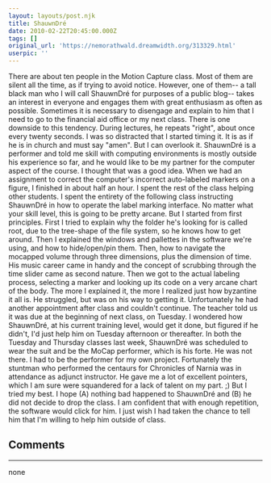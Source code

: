 ```yaml
---
layout: layouts/post.njk
title: ShauwnDré
date: 2010-02-22T20:45:00.000Z
tags: []
original_url: 'https://nemorathwald.dreamwidth.org/313329.html'
userpic: ''
---
```

There are about ten people in the Motion Capture class. Most of them are silent all the time, as if trying to avoid notice. However, one of them-- a tall black man who I will call ShauwnDré for purposes of a public blog-- takes an interest in everyone and engages them with great enthusiasm as often as possible. Sometimes it is necessary to disengage and explain to him that I need to go to the financial aid office or my next class. There is one downside to this tendency. During lectures, he repeats "right", about once every twenty seconds. I was so distracted that I started timing it. It is as if he is in church and must say "amen". But I can overlook it. ShauwnDré is a performer and told me skill with computing environments is mostly outside his experience so far, and he would like to be my partner for the computer aspect of the course. I thought that was a good idea. When we had an assignment to correct the computer's incorrect auto-labeled markers on a figure, I finished in about half an hour. I spent the rest of the class helping other students. I spent the entirety of the following class instructing ShauwnDré in how to operate the label marking interface. No matter what your skill level, this is going to be pretty arcane. But I started from first principles. First I tried to explain why the folder he's looking for is called root, due to the tree-shape of the file system, so he knows how to get around. Then I explained the windows and pallettes in the software we're using, and how to hide/open/pin them. Then, how to navigate the mocapped volume through three dimensions, plus the dimension of time. His music career came in handy and the concept of scrubbing through the time slider came as second nature. Then we got to the actual labeling process, selecting a marker and looking up its code on a very arcane chart of the body. The more I explained it, the more I realized just how byzantine it all is. He struggled, but was on his way to getting it. Unfortunately he had another appointment after class and couldn't continue. The teacher told us it was due at the beginning of next class, on Tuesday. I wondered how ShauwnDré, at his current training level, would get it done, but figured if he didn't, I'd just help him on Tuesday afternoon or thereafter. In both the Tuesday and Thursday classes last week, ShauwnDré was scheduled to wear the suit and be the MoCap performer, which is his forte. He was not there. I had to be the performer for my own project. Fortunately the stuntman who performed the centaurs for Chronicles of Narnia was in attendance as adjunct instructor. He gave me a lot of excellent pointers, which I am sure were squandered for a lack of talent on my part. ;) But I tried my best. I hope (A) nothing bad happened to ShauwnDré and (B) he did not decide to drop the class. I am confident that with enough repetition, the software would click for him. I just wish I had taken the chance to tell him that I'm willing to help him outside of class.

## Comments

---

none
